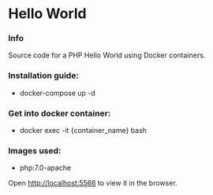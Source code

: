# Hello World

### Info
Source code for a PHP Hello World using Docker containers.

### Installation guide:
- docker-compose up -d

### Get into docker container:
- docker exec -it {container_name} bash

### Images used:
- php:7.0-apache

Open [http://localhost:5566](http://localhost:5566) to view it in the browser.